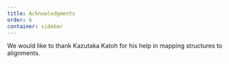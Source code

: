```yaml
---
title: Acknowledgments
order: 6
container: sidebar
---
```

We would like to thank Kazutaka Katoh for his help in mapping structures to alignments.
